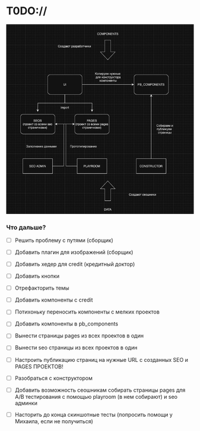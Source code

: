 # T0DO://
![Roadmap](./static/roadmap.jpg)
### Что дальше?

- [ ] Решить проблему с путями (сборщик)
- [ ] Добавить плагин для изображений (сборщик)
- [ ] Добавить хедер для credit (кредитный доктор)
- [ ] Добавить кнопки
- [ ] Отрефакторить темы
- [ ] Добавить компоненты с credit
- [ ] Потихоньку переносить компоненты с мелких проектов
- [ ] Добавить компоненты в pb_components
- [ ] Вынести страницы pages из всех проектов в один
- [ ] Вынести seo страницы из всех проектов в один
- [ ] Настроить публикацию страниц на нужные URL с созданных SEO и PAGES ПРОЕКТОВ!
- [ ] Разобраться с конструктором
- [ ] Добавить возможность сеошникам собирать страницы pages для A/B тестирования с помощью playroom (в нем собирают) и seo админки
- [ ] Насторить до конца скиншотные тесты (попросить помощи у Михаила, если не получиться)


